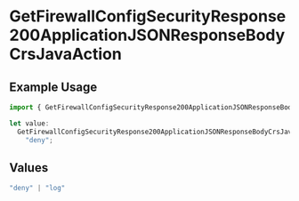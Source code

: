 # GetFirewallConfigSecurityResponse200ApplicationJSONResponseBodyCrsJavaAction

## Example Usage

```typescript
import { GetFirewallConfigSecurityResponse200ApplicationJSONResponseBodyCrsJavaAction } from "@vercel/sdk/models/getfirewallconfigop.js";

let value:
  GetFirewallConfigSecurityResponse200ApplicationJSONResponseBodyCrsJavaAction =
    "deny";
```

## Values

```typescript
"deny" | "log"
```
